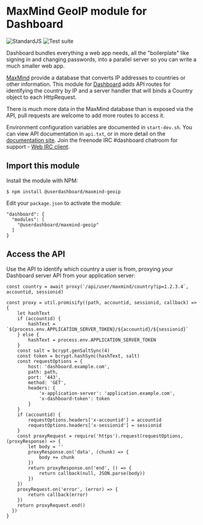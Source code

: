 # MaxMind GeoIP module for Dashboard
![StandardJS](https://github.com/userdashboard/maxmind-geoip/workflows/standardjs/badge.svg) ![Test suite](https://github.com/userdashboard/maxmind-geoip/workflows/test-user-api/badge.svg)

Dashboard bundles everything a web app needs, all the "boilerplate" like signing in and changing passwords, into a parallel server so you can write a much smaller web app.

[MaxMind](https://www.maxmind.com/en/home) provide a database that converts IP addresses to countries or other information.  This module for [Dashboard](https://github.com/userdashboard/dashboard) adds API routes for identifying the country by IP and a server handler that will binds a Country object to each HttpRequest.

There is much more data in the MaxMind database than is exposed via the API, pull requests are welcome to add more routes to access it.  

Environment configuration variables are documented in `start-dev.sh`.  You can view API documentation in `api.txt`, or in more detail on the [documentation site](https://userdashboard.github.io/).  Join the freenode IRC #dashboard chatroom for support - [Web IRC client](https://kiwiirc.com/nextclient/).

## Import this module

Install the module with NPM:

    $ npm install @userdashboard/maxmind-geoip

Edit your `package.json` to activate the module:

    "dashboard": {
      "modules": [
        "@userdashboard/maxmind-geoip"
      ]
    }

## Access the API

Use the API to identify which country a user is from, proxying your Dashboard server API from your application server:

    const country = await proxy(`/api/user/maxmind/country?ip=1.2.3.4`, accountid, sessionid)

    const proxy = util.promisify((path, accountid, sessionid, callback) => {
        let hashText
        if (accountid) {
            hashText = `${process.env.APPLICATION_SERVER_TOKEN}/${accountid}/${sessionid}`
        } else {
            hashText = process.env.APPLICATION_SERVER_TOKEN
        }
        const salt = bcrypt.genSaltSync(4)
        const token = bcrypt.hashSync(hashText, salt)
        const requestOptions = {
            host: 'dashboard.example.com',
            path: path,
            port: '443',
            method: 'GET',
            headers: {
                'x-application-server': 'application.example.com',
                'x-dashboard-token': token
            }
        }
        if (accountid) {
            requestOptions.headers['x-accountid'] = accountid
            requestOptions.headers['x-sessionid'] = sessionid
        }
        const proxyRequest = require('https').request(requestOptions, (proxyResponse) => {
            let body = ''
            proxyResponse.on('data', (chunk) => {
                body += chunk
            })
            return proxyResponse.on('end', () => {
                return callback(null, JSON.parse(body))
            })
        })
        proxyRequest.on('error', (error) => {
            return callback(error)
        })
        return proxyRequest.end()
      })
    }



